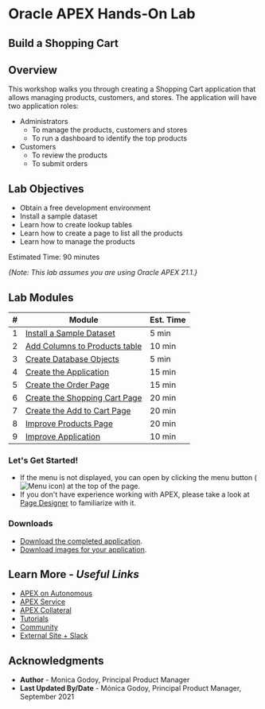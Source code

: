 # Oracle APEX Hands-On Lab

## Build a Shopping Cart

## Overview
This workshop walks you through creating a Shopping Cart application that allows managing products, customers, and stores. The application will have two application roles:

* Administrators
    * To manage the products, customers and stores
    * To run a dashboard to identify the top products
* Customers
    * To review the products
    * To submit orders

## Lab Objectives

* Obtain a free development environment
* Install a sample dataset
* Learn how to create lookup tables
* Learn how to create a page to list all the products
* Learn how to manage the products  

Estimated Time: 90 minutes

*{Note: This lab assumes you are using Oracle APEX 21.1.}*

## Lab Modules

| #   | Module                                                          | Est. Time |
| --- | --------------------------------------------------------------- | --------- |
| 1   | [Install a Sample Dataset](?lab=1-installing-sample-tables)     | 5 min     |
| 2   | [Add Columns to Products table](?lab=2-adding-columns)          | 10 min    |
| 3   | [Create Database Objects](?lab=3-creating-db-objects)           | 5 min     |
| 4   | [Create the Application](?lab=4-create-app)                     | 15 min    |
| 5   | [Create the Order Page](?lab=5-creating-orders-page)            | 15 min    |
| 6   | [Create the Shopping Cart Page](?lab=6-creating-shopping-cart)  | 20 min    |
| 7   | [Create the Add to Cart Page](?lab=7-creating-add-to-cart-page) | 20 min    |
| 8   | [Improve Products Page](?lab=8-improving-products)              | 20 min    |
| 9   | [Improve Application](?lab=9-improving-app)                     | 10 min    |


### **Let's Get Started!**

- If the menu is not displayed, you can open by clicking the menu button (![Menu icon](./images/menu-button.png)) at the top of the page.
- If you don't have experience working with APEX, please take a look at [Page Designer](https://docs.oracle.com/en/database/oracle/application-express/21.1/htmdb/about-page-designer.html#GUID-F4A825A2-6BD5-4A11-8D68-B24B2B6ED18B) to familiarize with it.

### Downloads

- [Download the completed application](https://objectstorage.us-ashburn-1.oraclecloud.com/p/Zj4e0yI2vy8IJhU1uanEjpi7CX7kj4xLWG_dHkcpkox0OX1bu6KWPYNzk8MLZJBb/n/c4u04/b/developer-library/o/shoppingcart-app.sql).
- [Download images for your application](https://c4u04.objectstorage.us-ashburn-1.oci.customer-oci.com/p/EcTjWk2IuZPZeNnD_fYMcgUhdNDIDA6rt9gaFj_WZMiL7VvxPBNMY60837hu5hga/n/c4u04/b/livelabsfiles/o/developer-library/clothing-images.zip).

## Learn More - *Useful Links*

- [APEX on Autonomous](https://apex.oracle.com/autonomous)
- [APEX Service](https://apex.oracle.com/en/platform/apex-service/)
- [APEX Collateral](https://apex.oracle.com)
- [Tutorials](https://apex.oracle.com/en/learn/tutorials)
- [Community](https://apex.oracle.com/community)
- [External Site + Slack](http://apex.world)

## Acknowledgments

- **Author** - Monica Godoy, Principal Product Manager
- **Last Updated By/Date** - Mónica Godoy, Principal Product Manager, September 2021